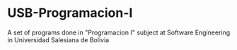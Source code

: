 # USB-Programacion-I
A set of programs done in "Programacion I" subject at Software Engineering in Universidad Salesiana de Bolivia
